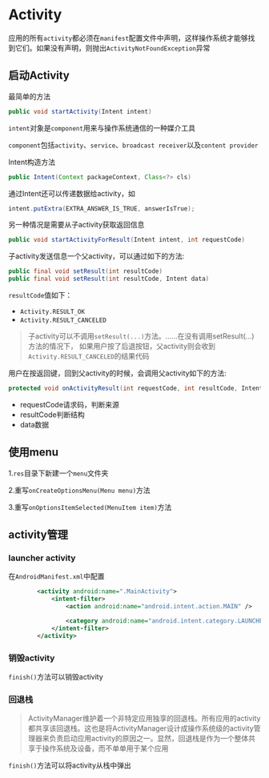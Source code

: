 # Activity

应用的所有`activity`都必须在`manifest`配置文件中声明，这样操作系统才能够找到它们。如果没有声明，则抛出`ActivityNotFoundException`异常

## 启动Activity

最简单的方法

```java
public void startActivity(Intent intent)
```

`intent`对象是`component`用来与操作系统通信的一种媒介工具

`component`包括`activity`、`service`、`broadcast receiver`以及`content provider`

Intent构造方法

```java
public Intent(Context packageContext, Class<?> cls)
```

通过Intent还可以传递数据给activity，如

```java
intent.putExtra(EXTRA_ANSWER_IS_TRUE, answerIsTrue);
```



另一种情况是需要从子activity获取返回信息

```java
public void startActivityForResult(Intent intent, int requestCode)
```

子activity发送信息一个父activity，可以通过如下的方法:

```java
public final void setResult(int resultCode)
public final void setResult(int resultCode, Intent data)
```

`resultCode`值如下：

+ `Activity.RESULT_OK`
+ `Activity.RESULT_CANCELED`

> 子activity可以不调用`setResult(...)`方法。……在没有调用setResult(...)方法的情况下， 如果用户按了后退按钮，父activity则会收到`Activity.RESULT_CANCELED`的结果代码 



用户在按返回键，回到父activity的时候，会调用父activity如下的方法:

```java
protected void onActivityResult(int requestCode, int resultCode, Intent data)
```

+ requestCode请求码，判断来源
+ resultCode判断结构
+ data数据

## 使用menu

1.`res`目录下新建一个`menu`文件夹

2.重写`onCreateOptionsMenu(Menu menu)`方法

3.重写`onOptionsItemSelected(MenuItem item)`方法



## activity管理

### launcher activity

在`AndroidManifest.xml`中配置

```xml
        <activity android:name=".MainActivity">
            <intent-filter>
                <action android:name="android.intent.action.MAIN" />

                <category android:name="android.intent.category.LAUNCHER" />
            </intent-filter>
        </activity>
```



### 销毁activity

`finish()`方法可以销毁activity



### 回退栈

>ActivityManager维护着一个非特定应用独享的回退栈。所有应用的activity都共享该回退栈。这也是将ActivityManager设计成操作系统级的activity管理器来负责启动应用activity的原因之一。显然，回退栈是作为一个整体共享于操作系统及设备，而不单单用于某个应用

`finish()`方法可以将activity从栈中弹出